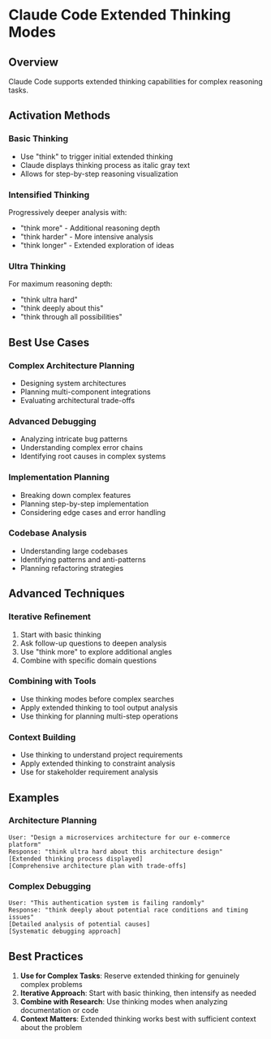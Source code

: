 # Claude Code Extended Thinking Modes

## Overview
Claude Code supports extended thinking capabilities for complex reasoning tasks.

## Activation Methods

### Basic Thinking
- Use "think" to trigger initial extended thinking
- Claude displays thinking process as italic gray text
- Allows for step-by-step reasoning visualization

### Intensified Thinking
Progressively deeper analysis with:
- "think more" - Additional reasoning depth
- "think harder" - More intensive analysis
- "think longer" - Extended exploration of ideas

### Ultra Thinking
For maximum reasoning depth:
- "think ultra hard"
- "think deeply about this"
- "think through all possibilities"

## Best Use Cases

### Complex Architecture Planning
- Designing system architectures
- Planning multi-component integrations
- Evaluating architectural trade-offs

### Advanced Debugging
- Analyzing intricate bug patterns
- Understanding complex error chains
- Identifying root causes in complex systems

### Implementation Planning
- Breaking down complex features
- Planning step-by-step implementation
- Considering edge cases and error handling

### Codebase Analysis
- Understanding large codebases
- Identifying patterns and anti-patterns
- Planning refactoring strategies

## Advanced Techniques

### Iterative Refinement
1. Start with basic thinking
2. Ask follow-up questions to deepen analysis
3. Use "think more" to explore additional angles
4. Combine with specific domain questions

### Combining with Tools
- Use thinking modes before complex searches
- Apply extended thinking to tool output analysis
- Use thinking for planning multi-step operations

### Context Building
- Use thinking to understand project requirements
- Apply extended thinking to constraint analysis
- Use for stakeholder requirement analysis

## Examples

### Architecture Planning
```
User: "Design a microservices architecture for our e-commerce platform"
Response: "think ultra hard about this architecture design"
[Extended thinking process displayed]
[Comprehensive architecture plan with trade-offs]
```

### Complex Debugging
```
User: "This authentication system is failing randomly"
Response: "think deeply about potential race conditions and timing issues"
[Detailed analysis of potential causes]
[Systematic debugging approach]
```

## Best Practices

1. **Use for Complex Tasks**: Reserve extended thinking for genuinely complex problems
2. **Iterative Approach**: Start with basic thinking, then intensify as needed
3. **Combine with Research**: Use thinking modes when analyzing documentation or code
4. **Context Matters**: Extended thinking works best with sufficient context about the problem